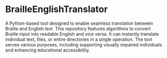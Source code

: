 # BrailleEnglishTranslator

A Python-based tool designed to enable seamless translation between Braille and English text. This repository features algorithms to convert Braille input into readable English and vice versa. It can instantly translate individual text, files, or entire directories in a single operation. The tool serves various purposes, including supporting visually impaired individuals and enhancing educational accessibility.
